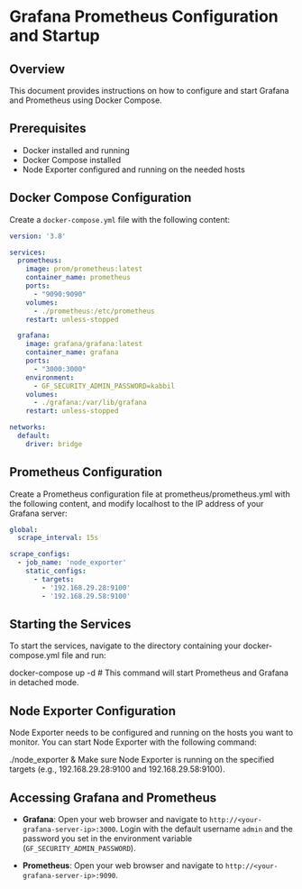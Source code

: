 # Grafana Prometheus Configuration and Startup

## Overview
This document provides instructions on how to configure and start Grafana and Prometheus using Docker Compose.

## Prerequisites
- Docker installed and running
- Docker Compose installed
- Node Exporter configured and running on the needed hosts

## Docker Compose Configuration

Create a `docker-compose.yml` file with the following content:

```yaml
version: '3.8'

services:
  prometheus:
    image: prom/prometheus:latest
    container_name: prometheus
    ports:
      - "9090:9090"
    volumes:
      - ./prometheus:/etc/prometheus
    restart: unless-stopped

  grafana:
    image: grafana/grafana:latest
    container_name: grafana
    ports:
      - "3000:3000"
    environment:
      - GF_SECURITY_ADMIN_PASSWORD=kabbil
    volumes:
      - ./grafana:/var/lib/grafana
    restart: unless-stopped

networks:
  default:
    driver: bridge
```
## Prometheus Configuration
Create a Prometheus configuration file at prometheus/prometheus.yml with the following content, and modify localhost to the IP address of your Grafana server:

```yaml
global:
  scrape_interval: 15s

scrape_configs:
  - job_name: 'node_exporter'
    static_configs:
      - targets:
        - '192.168.29.28:9100'
        - '192.168.29.58:9100'
```
## Starting the Services
To start the services, navigate to the directory containing your docker-compose.yml file and run:

docker-compose up -d   # This command will start Prometheus and Grafana in detached mode.

## Node Exporter Configuration
Node Exporter needs to be configured and running on the hosts you want to monitor. You can start Node Exporter with the following command:

./node_exporter &
Make sure Node Exporter is running on the specified targets (e.g., 192.168.29.28:9100 and 192.168.29.58:9100).

## Accessing Grafana and Prometheus

- **Grafana**: Open your web browser and navigate to `http://<your-grafana-server-ip>:3000`. Login with the default username `admin` and the password you set in the environment variable (`GF_SECURITY_ADMIN_PASSWORD`).

- **Prometheus**: Open your web browser and navigate to `http://<your-grafana-server-ip>:9090`.